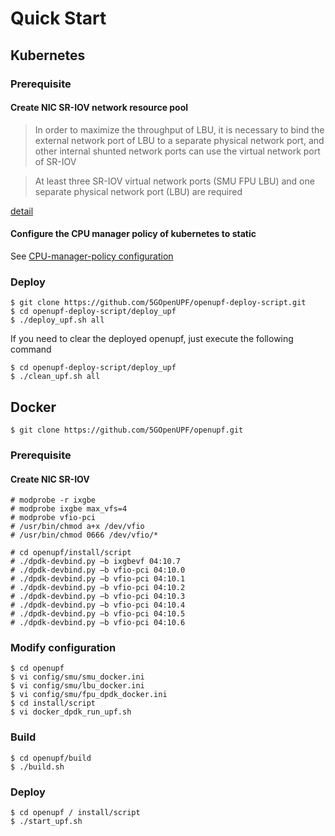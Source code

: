 # Quick Start

## Kubernetes

### Prerequisite

#### Create NIC SR-IOV network resource pool

> In order to maximize the throughput of LBU, 
> it is necessary to bind the external network port of LBU to a separate physical network port,
> and other internal shunted network ports can use the virtual network port of SR-IOV

> At least three SR-IOV virtual network ports (SMU FPU LBU) and one separate physical network port (LBU) are required

[detail](references.md#sr-iov-network-device-plugin-for-kubernetes)

#### Configure the CPU manager policy of kubernetes to static

See [CPU-manager-policy configuration](references.md#kubernetes-configure-cpu-manager-policy)

### Deploy

```shell
$ git clone https://github.com/5GOpenUPF/openupf-deploy-script.git
$ cd openupf-deploy-script/deploy_upf
$ ./deploy_upf.sh all
```

If you need to clear the deployed openupf, just execute the following command

```shell
$ cd openupf-deploy-script/deploy_upf
$ ./clean_upf.sh all
```

## Docker

```shell
$ git clone https://github.com/5GOpenUPF/openupf.git
```

### Prerequisite

#### Create NIC SR-IOV

```shell
# modprobe -r ixgbe
# modprobe ixgbe max_vfs=4
# modprobe vfio-pci
# /usr/bin/chmod a+x /dev/vfio
# /usr/bin/chmod 0666 /dev/vfio/*

# cd openupf/install/script
# ./dpdk-devbind.py –b ixgbevf 04:10.7
# ./dpdk-devbind.py –b vfio-pci 04:10.0
# ./dpdk-devbind.py –b vfio-pci 04:10.1
# ./dpdk-devbind.py –b vfio-pci 04:10.2
# ./dpdk-devbind.py –b vfio-pci 04:10.3
# ./dpdk-devbind.py –b vfio-pci 04:10.4
# ./dpdk-devbind.py –b vfio-pci 04:10.5
# ./dpdk-devbind.py –b vfio-pci 04:10.6
```

### Modify configuration

```shell
$ cd openupf
$ vi config/smu/smu_docker.ini
$ vi config/smu/lbu_docker.ini
$ vi config/smu/fpu_dpdk_docker.ini
$ cd install/script
$ vi docker_dpdk_run_upf.sh
```

### Build

```shell
$ cd openupf/build
$ ./build.sh
```

### Deploy

```shell
$ cd openupf / install/script
$ ./start_upf.sh
```